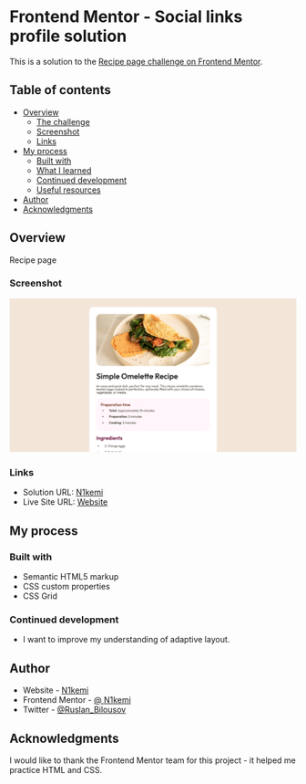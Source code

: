 # Frontend Mentor - Social links profile solution

This is a solution to the [Recipe page challenge on Frontend Mentor](https://www.frontendmentor.io/learning-paths/getting-started-on-frontend-mentor-XJhRWRREZd/steps/680659a15fd8a24eb4a00b6c/challenge/start).

## Table of contents

- [Overview](#overview)
  - [The challenge](#the-challenge)
  - [Screenshot](#screenshot)
  - [Links](#links)
- [My process](#my-process)
  - [Built with](#built-with)
  - [What I learned](#what-i-learned)
  - [Continued development](#continued-development)
  - [Useful resources](#useful-resources)
- [Author](#author)
- [Acknowledgments](#acknowledgments)

## Overview

Recipe page

### Screenshot

![](./screenshot.png)

### Links

- Solution URL: [N1kemi](https://github.com/N1kemi/Social-links-profile)
- Live Site URL: [Website](https://n1kemi.github.io/Social-links-profile/)

## My process

### Built with

- Semantic HTML5 markup
- CSS custom properties
- CSS Grid

### Continued development

- I want to improve my understanding of adaptive layout.

## Author

- Website - [N1kemi](https://github.com/N1kemi)
- Frontend Mentor - [@ N1kemi](https://www.frontendmentor.io/profile/N1kemi)
- Twitter - [@Ruslan_Bilousov](https://x.com/Ruslan_Bilousov)

## Acknowledgments

I would like to thank the Frontend Mentor team for this project - it helped me practice HTML and CSS.

